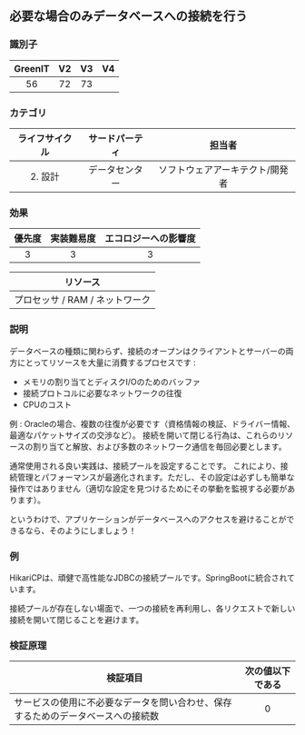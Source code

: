 ## 必要な場合のみデータベースへの接続を行う

### 識別子

| GreenIT |  V2  |  V3  |  V4  |
|:-------:|:----:|:----:|:----:|
|   56   | 72  | 73  |      |

### カテゴリ

| ライフサイクル |  サードパーティ  |  担当者  |
|:---------:|:----:|:----:|
| 2. 設計 | データセンター | ソフトウェアアーキテクト/開発者 |

### 効果

| 優先度 |      実装難易度       |  エコロジーへの影響度    |
|:-------------------:|:-------------------------:|:---------------------:|
| 3 | 3 | 3 |

|リソース                                      |
|:----------------------------------------------------------:|
| プロセッサ  / RAM / ネットワーク   |

### 説明
データベースの種類に関わらず、接続のオープンはクライアントとサーバーの両方にとってリソースを大量に消費するプロセスです :
*	メモリの割り当てとディスクI/Oのためのバッファ
*	接続プロトコルに必要なネットワークの往復
*	CPUのコスト

例 :  Oracleの場合、複数の往復が必要です（資格情報の検証、ドライバー情報、最適なパケットサイズの交渉など）。
接続を開いて閉じる行為は、これらのリソースの割り当てと解放、および多数のネットワーク通信を毎回必要とします。

通常使用される良い実践は、接続プールを設定することです。
これにより、接続管理とパフォーマンスが最適化されます。ただし、その設定は必ずしも簡単な操作ではありません（適切な設定を見つけるためにその挙動を監視する必要があります）。

というわけで、アプリケーションがデータベースへのアクセスを避けることができるなら、そのようにしましょう！
### 例

HikariCPは、頑健で高性能なJDBCの接続プールです。SpringBootに統合されています。

接続プールが存在しない場面で、一つの接続を再利用し、各リクエストで新しい接続を開いて閉じることを避けます。


### 検証原理

| 検証項目     | 次の値以下である   |  
|-------------------|:-------------------------:|
|  サービスの使用に不必要なデータを問い合わせ、保存するためのデータベースへの接続数 | 0  |

